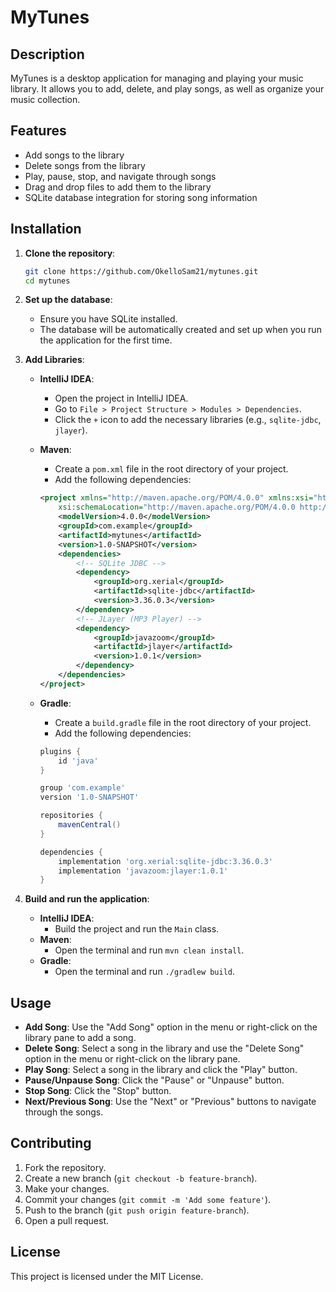 # MyTunes

## Description
MyTunes is a desktop application for managing and playing your music library. It allows you to add, delete, and play songs, as well as organize your music collection.

## Features
- Add songs to the library
- Delete songs from the library
- Play, pause, stop, and navigate through songs
- Drag and drop files to add them to the library
- SQLite database integration for storing song information

## Installation
1. **Clone the repository**:
    ```sh
    git clone https://github.com/OkelloSam21/mytunes.git
    cd mytunes
    ```

2. **Set up the database**:
    - Ensure you have SQLite installed.
    - The database will be automatically created and set up when you run the application for the first time.

3. **Add Libraries**:
    - **IntelliJ IDEA**:
        - Open the project in IntelliJ IDEA.
        - Go to `File > Project Structure > Modules > Dependencies`.
        - Click the `+` icon to add the necessary libraries (e.g., `sqlite-jdbc`, `jlayer`).

    - **Maven**:
        - Create a `pom.xml` file in the root directory of your project.
        - Add the following dependencies:
        ```xml
        <project xmlns="http://maven.apache.org/POM/4.0.0" xmlns:xsi="http://www.w3.org/2001/XMLSchema-instance"
            xsi:schemaLocation="http://maven.apache.org/POM/4.0.0 http://maven.apache.org/xsd/maven-4.0.0.xsd">
            <modelVersion>4.0.0</modelVersion>
            <groupId>com.example</groupId>
            <artifactId>mytunes</artifactId>
            <version>1.0-SNAPSHOT</version>
            <dependencies>
                <!-- SQLite JDBC -->
                <dependency>
                    <groupId>org.xerial</groupId>
                    <artifactId>sqlite-jdbc</artifactId>
                    <version>3.36.0.3</version>
                </dependency>
                <!-- JLayer (MP3 Player) -->
                <dependency>
                    <groupId>javazoom</groupId>
                    <artifactId>jlayer</artifactId>
                    <version>1.0.1</version>
                </dependency>
            </dependencies>
        </project>
        ```

    - **Gradle**:
        - Create a `build.gradle` file in the root directory of your project.
        - Add the following dependencies:
        ```groovy
        plugins {
            id 'java'
        }

        group 'com.example'
        version '1.0-SNAPSHOT'

        repositories {
            mavenCentral()
        }

        dependencies {
            implementation 'org.xerial:sqlite-jdbc:3.36.0.3'
            implementation 'javazoom:jlayer:1.0.1'
        }
        ```

4. **Build and run the application**:
    - **IntelliJ IDEA**:
        - Build the project and run the `Main` class.
    - **Maven**:
        - Open the terminal and run `mvn clean install`.
    - **Gradle**:
        - Open the terminal and run `./gradlew build`.

## Usage
- **Add Song**: Use the "Add Song" option in the menu or right-click on the library pane to add a song.
- **Delete Song**: Select a song in the library and use the "Delete Song" option in the menu or right-click on the library pane.
- **Play Song**: Select a song in the library and click the "Play" button.
- **Pause/Unpause Song**: Click the "Pause" or "Unpause" button.
- **Stop Song**: Click the "Stop" button.
- **Next/Previous Song**: Use the "Next" or "Previous" buttons to navigate through the songs.

## Contributing
1. Fork the repository.
2. Create a new branch (`git checkout -b feature-branch`).
3. Make your changes.
4. Commit your changes (`git commit -m 'Add some feature'`).
5. Push to the branch (`git push origin feature-branch`).
6. Open a pull request.

## License
This project is licensed under the MIT License.
